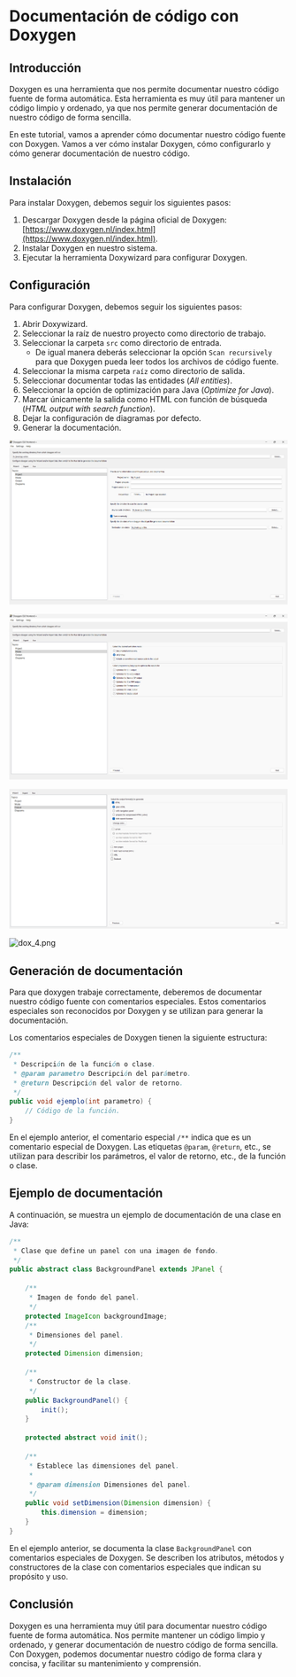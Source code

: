 # Documentación de código con Doxygen

## Introducción

Doxygen es una herramienta que nos permite documentar nuestro código fuente de forma automática. Esta herramienta es muy
útil para mantener un código limpio y ordenado, ya que nos permite generar documentación de nuestro código de forma
sencilla.

En este tutorial, vamos a aprender cómo documentar nuestro código fuente con Doxygen. Vamos a ver cómo instalar Doxygen,
cómo configurarlo y cómo generar documentación de nuestro código.

## Instalación

Para instalar Doxygen, debemos seguir los siguientes pasos:

1. Descargar Doxygen desde la página oficial de
   Doxygen: [https://www.doxygen.nl/index.html](https://www.doxygen.nl/index.html).
2. Instalar Doxygen en nuestro sistema.
3. Ejecutar la herramienta Doxywizard para configurar Doxygen.

## Configuración

Para configurar Doxygen, debemos seguir los siguientes pasos:

1. Abrir Doxywizard.
2. Seleccionar la raíz de nuestro proyecto como directorio de trabajo.
3. Seleccionar la carpeta `src` como directorio de entrada.
    * De igual manera deberás seleccionar la opción `Scan recursively` para que Doxygen pueda leer todos los archivos
      de código fuente.
4. Seleccionar la misma carpeta `raíz` como directorio de salida.
5. Seleccionar documentar todas las entidades (_All entities_).
6. Seleccionar la opción de optimización para Java (_Optimize for Java_).
7. Marcar únicamente la salida como HTML con función de búsqueda (_HTML output with search function_).
8. Dejar la configuración de diagramas por defecto.
9. Generar la documentación.

![dox_1.png](../images/doxygen/dox_1.png)

![dox_2.png](../images/doxygen/dox_2.png)

![dox_3.png](../images/doxygen/dox_3.png)

![dox_4.png](dox_4.png)

## Generación de documentación

Para que doxygen trabaje correctamente, deberemos de documentar nuestro código fuente con comentarios especiales. Estos
comentarios especiales son reconocidos por Doxygen y se utilizan para generar la documentación.

Los comentarios especiales de Doxygen tienen la siguiente estructura:

```java
/**
 * Descripción de la función o clase.
 * @param parametro Descripción del parámetro.
 * @return Descripción del valor de retorno.
 */
public void ejemplo(int parametro) {
    // Código de la función.
}
```

En el ejemplo anterior, el comentario especial `/**` indica que es un comentario especial de Doxygen. Las etiquetas
`@param`, `@return`, etc., se utilizan para describir los parámetros, el valor de retorno, etc., de la función o clase.

## Ejemplo de documentación

A continuación, se muestra un ejemplo de documentación de una clase en Java:

```java
/**
 * Clase que define un panel con una imagen de fondo.
 */
public abstract class BackgroundPanel extends JPanel {

    /**
     * Imagen de fondo del panel.
     */
    protected ImageIcon backgroundImage;
    /**
     * Dimensiones del panel.
     */
    protected Dimension dimension;

    /**
     * Constructor de la clase.
     */
    public BackgroundPanel() {
        init();
    }

    protected abstract void init();

    /**
     * Establece las dimensiones del panel.
     *
     * @param dimension Dimensiones del panel.
     */
    public void setDimension(Dimension dimension) {
        this.dimension = dimension;
    }
}
```

En el ejemplo anterior, se documenta la clase `BackgroundPanel` con comentarios especiales de Doxygen. Se describen los
atributos, métodos y constructores de la clase con comentarios especiales que indican su propósito y uso.

## Conclusión

Doxygen es una herramienta muy útil para documentar nuestro código fuente de forma automática. Nos permite mantener un
código limpio y ordenado, y generar documentación de nuestro código de forma sencilla. Con Doxygen, podemos documentar
nuestro código de forma clara y concisa, y facilitar su mantenimiento y comprensión.